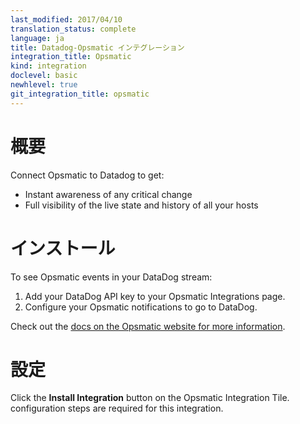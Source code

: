 ```yaml
---
last_modified: 2017/04/10
translation_status: complete
language: ja
title: Datadog-Opsmatic インテグレーション
integration_title: Opsmatic
kind: integration
doclevel: basic
newhlevel: true
git_integration_title: opsmatic
---
```


<!-- # Overview

Connect Opsmatic to Datadog to get:

* Instant awareness of any critical change
* Full visibility of the live state and history of all your hosts -->

# 概要

Connect Opsmatic to Datadog to get:

* Instant awareness of any critical change
* Full visibility of the live state and history of all your hosts


<!-- # Installation

To see Opsmatic events in your DataDog stream:

1.  Add your DataDog API key to your Opsmatic Integrations page.
2.  Configure your Opsmatic notifications to go to DataDog.

Check out the [docs on the Opsmatic website for more information](https://opsmatic.com/app/docs/datadog-integration). -->

# インストール

To see Opsmatic events in your DataDog stream:

1.  Add your DataDog API key to your Opsmatic Integrations page.
2.  Configure your Opsmatic notifications to go to DataDog.

Check out the [docs on the Opsmatic website for more information](https://opsmatic.com/app/docs/datadog-integration).


<!-- # Configuration

Click the **Install Integration** button on the Opsmatic Integration Tile. configuration steps are required for this integration.
 -->

# 設定

Click the **Install Integration** button on the Opsmatic Integration Tile. configuration steps are required for this integration.

